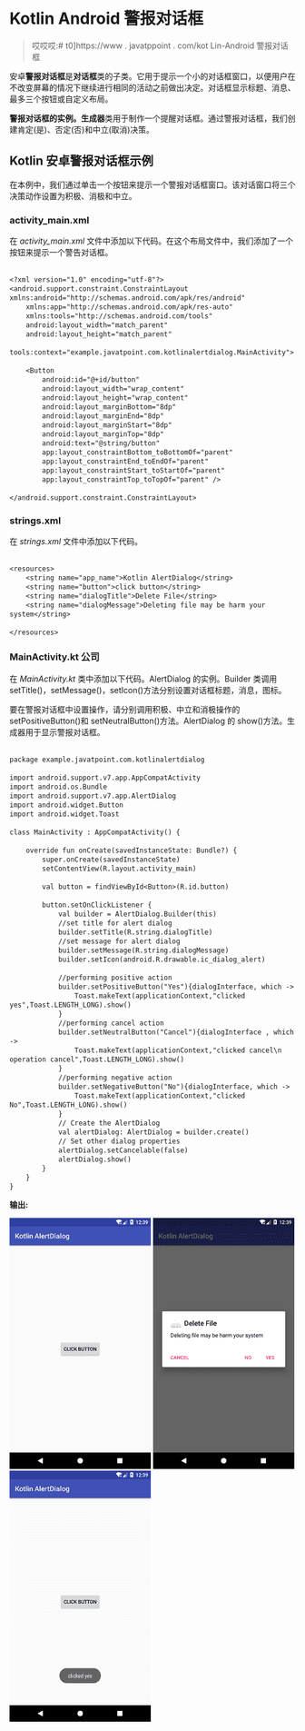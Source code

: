 # Kotlin Android 警报对话框

> 哎哎哎:# t0]https://www . javatppoint . com/kot Lin-Android 警报对话框

安卓**警报对话框**是**对话框**类的子类。它用于提示一个小的对话框窗口，以便用户在不改变屏幕的情况下继续进行相同的活动之前做出决定。对话框显示标题、消息、最多三个按钮或自定义布局。

**警报对话框的实例。生成器**类用于制作一个提醒对话框。通过警报对话框，我们创建肯定(是)、否定(否)和中立(取消)决策。

## Kotlin 安卓警报对话框示例

在本例中，我们通过单击一个按钮来提示一个警报对话框窗口。该对话窗口将三个决策动作设置为积极、消极和中立。

### activity_main.xml

在 *activity_main.xml* 文件中添加以下代码。在这个布局文件中，我们添加了一个按钮来提示一个警告对话框。

```

<?xml version="1.0" encoding="utf-8"?>
<android.support.constraint.ConstraintLayout xmlns:android="http://schemas.android.com/apk/res/android"
    xmlns:app="http://schemas.android.com/apk/res-auto"
    xmlns:tools="http://schemas.android.com/tools"
    android:layout_width="match_parent"
    android:layout_height="match_parent"
    tools:context="example.javatpoint.com.kotlinalertdialog.MainActivity">

    <Button
        android:id="@+id/button"
        android:layout_width="wrap_content"
        android:layout_height="wrap_content"
        android:layout_marginBottom="8dp"
        android:layout_marginEnd="8dp"
        android:layout_marginStart="8dp"
        android:layout_marginTop="8dp"
        android:text="@string/button"
        app:layout_constraintBottom_toBottomOf="parent"
        app:layout_constraintEnd_toEndOf="parent"
        app:layout_constraintStart_toStartOf="parent"
        app:layout_constraintTop_toTopOf="parent" />

</android.support.constraint.ConstraintLayout>

```

### strings.xml

在 *strings.xml* 文件中添加以下代码。

```

<resources>
    <string name="app_name">Kotlin AlertDialog</string>
    <string name="button">click button</string>
    <string name="dialogTitle">Delete File</string>
    <string name="dialogMessage">Deleting file may be harm your system</string>

</resources>

```

### MainActivity.kt 公司

在 *MainActivity.kt* 类中添加以下代码。AlertDialog 的实例。Builder 类调用 setTitle()，setMessage()，setIcon()方法分别设置对话框标题，消息，图标。

要在警报对话框中设置操作，请分别调用积极、中立和消极操作的 setPositiveButton()和 setNeutralButton()方法。AlertDialog 的 show()方法。生成器用于显示警报对话框。

```

package example.javatpoint.com.kotlinalertdialog

import android.support.v7.app.AppCompatActivity
import android.os.Bundle
import android.support.v7.app.AlertDialog
import android.widget.Button
import android.widget.Toast

class MainActivity : AppCompatActivity() {

    override fun onCreate(savedInstanceState: Bundle?) {
        super.onCreate(savedInstanceState)
        setContentView(R.layout.activity_main)

        val button = findViewById<Button>(R.id.button)

        button.setOnClickListener {
            val builder = AlertDialog.Builder(this)
            //set title for alert dialog
            builder.setTitle(R.string.dialogTitle)
            //set message for alert dialog
            builder.setMessage(R.string.dialogMessage)
            builder.setIcon(android.R.drawable.ic_dialog_alert)

            //performing positive action
            builder.setPositiveButton("Yes"){dialogInterface, which ->
                Toast.makeText(applicationContext,"clicked yes",Toast.LENGTH_LONG).show()
            }
            //performing cancel action
            builder.setNeutralButton("Cancel"){dialogInterface , which ->
                Toast.makeText(applicationContext,"clicked cancel\n operation cancel",Toast.LENGTH_LONG).show()
            }
            //performing negative action
            builder.setNegativeButton("No"){dialogInterface, which ->
                Toast.makeText(applicationContext,"clicked No",Toast.LENGTH_LONG).show()
            }
            // Create the AlertDialog
            val alertDialog: AlertDialog = builder.create()
            // Set other dialog properties
            alertDialog.setCancelable(false)
            alertDialog.show()
        }
    }
}

```

**输出:**

![Kotlin Android AlertDialog](img/74ad4c9c0aef2ab425d1f534ef8944a4.png) ![Kotlin Android AlertDialog](img/e881b6f48827366bb5014146f4f07737.png)
![Kotlin Android AlertDialog](img/827e4badebede3eec237db42441e990b.png)